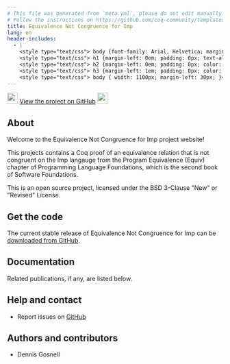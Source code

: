 ```yaml
---
# This file was generated from `meta.yml`, please do not edit manually.
# Follow the instructions on https://github.com/coq-community/templates to regenerate.
title: Equivalence Not Congruence for Imp
lang: en
header-includes:
  - |
    <style type="text/css"> body {font-family: Arial, Helvetica; margin-left: 5em; font-size: large;} </style>
    <style type="text/css"> h1 {margin-left: 0em; padding: 0px; text-align: center} </style>
    <style type="text/css"> h2 {margin-left: 0em; padding: 0px; color: #580909} </style>
    <style type="text/css"> h3 {margin-left: 1em; padding: 0px; color: #C05001;} </style>
    <style type="text/css"> body { width: 1100px; margin-left: 30px; }</style>
---
```


<div style="text-align:left"><img src="https://github.githubassets.com/images/modules/logos_page/Octocat.png" height="25" style="border:0px">
<a href="https://github.com/cdepillabout/coq-equivalence-not-congruence">View the project on GitHub</a>
<img src="https://github.githubassets.com/images/modules/logos_page/Octocat.png" height="25" style="border:0px"></div>

## About

Welcome to the Equivalence Not Congruence for Imp project website!

This projects contains a Coq proof of an equivalence relation that is not congruent
on the Imp langauge from the Program Equivalence (Equiv) chapter of Programming
Language Foundations, which is the second book of Software Foundations.

This is an open source project, licensed under the BSD 3-Clause "New" or "Revised" License.

## Get the code

The current stable release of Equivalence Not Congruence for Imp can be [downloaded from GitHub](https://github.com/cdepillabout/coq-equivalence-not-congruence/releases).

## Documentation


Related publications, if any, are listed below.


## Help and contact

- Report issues on [GitHub](https://github.com/cdepillabout/coq-equivalence-not-congruence/issues)

## Authors and contributors

- Dennis Gosnell

